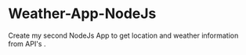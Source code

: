 # Weather-App-NodeJs
Create my second NodeJs App to get location and weather information from API's .
